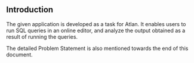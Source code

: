 ## Introduction

The given application is developed as a task for Atlan. It enables users to run SQL queries in an online editor, and analyze the output obtained as a result of running the queries.

The detailed Problem Statement is also mentioned towards the end of this document.

